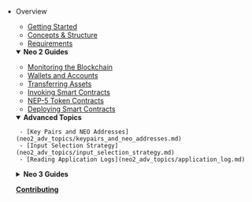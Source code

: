 - Overview
  - [Getting Started](overview/getting_started.md)
  - [Concepts & Structure](overview/concepts_and_structure.md)
  - [Requirements](overview/requirements.md)

  <details open>
    <summary><b>Neo 2 Guides</b></summary>
    
    - [Monitoring the Blockchain](neo2_guides/monitoring.md)
    - [Wallets and Accounts](neo2_guides/wallets_and_accounts.md)
    - [Transferring Assets](neo2_guides/asset_transfer.md)
    - [Invoking Smart Contracts](neo2_guides/contract_invocation.md)
    - [NEP-5 Token Contracts](neo2_guides/token_contracts.md)
    - [Deploying Smart Contracts](neo2_guides/contract_deployment.md)
    
    <details open>
     <summary><b>Advanced Topics</b></summary>
     
       - [Key Pairs and NEO Addresses](neo2_adv_topics/keypairs_and_neo_addresses.md)
       - [Input Selection Strategy](neo2_adv_topics/input_selection_strategy.md)
       - [Reading Application Logs](neo2_adv_topics/application_log.md)
     
     </details>
    
  </details>
  
  <details>
    <summary><b>Neo 3 Guides</b></summary>
    
    - [Monitoring the Blockchain](neo3_guides/monitoring.md)
    - [Wallets and Accounts](neo3_guides/wallets_and_accounts.md)
    - [Transferring Assets](asset_transfer.md)
    - [Invoking Smart Contracts](neo3_guides/contract_invocation.md)
    - [NEP-5 Token Contracts](neo3_guides/token_contracts.md)
    - [Deploying Smart Contracts](neo3_guides/contract_deployment.md)
    
    <details>
      <summary><b>Advanced Topics</b></summary>
              
       - [Key Pairs and NEO Addresses](neo3_adv_topics/keypairs_and_neo_addresses.md)
       - [Input Selection Strategy](neo3_adv_topics/input_selection_strategy.md)
       - [Reading Application Logs](neo3_adv_topics/application_log.md)
            
    </details>
        
  </details>
  
  [**Contributing**](contributing.md)

